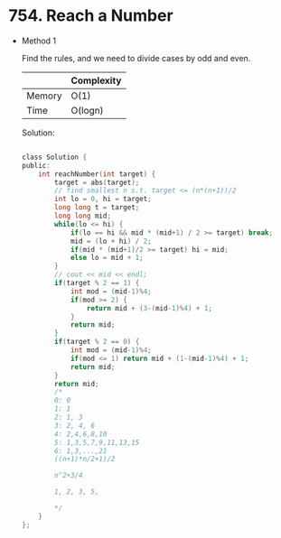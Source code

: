 # 754. Reach a Number
- Method 1

    Find the rules, and we need to divide cases by odd and even.

    | |   Complexity  |
    | ----------- | ----------- | 
    |  Memory     | O(1) | 
    |      Time       |  O(logn) | 


    Solution:

    ``` h

    class Solution {
    public:
        int reachNumber(int target) {
            target = abs(target);
            // find smallest n s.t. target <= (n*(n+1))/2 
            int lo = 0, hi = target;
            long long t = target;
            long long mid;
            while(lo <= hi) {
                if(lo == hi && mid * (mid+1) / 2 >= target) break;
                mid = (lo + hi) / 2;
                if(mid * (mid+1)/2 >= target) hi = mid;
                else lo = mid + 1;
            }
            // cout << mid << endl;
            if(target % 2 == 1) {
                int mod = (mid-1)%4;
                if(mod >= 2) {
                    return mid + (3-(mid-1)%4) + 1;
                }
                return mid;
            }
            if(target % 2 == 0) {
                int mod = (mid-1)%4;
                if(mod <= 1) return mid + (1-(mid-1)%4) + 1;
                return mid;
            }
            return mid;
            /*
            0: 0 
            1: 1
            2: 1, 3
            3: 2, 4, 6
            4: 2,4,6,8,10
            5: 1,3,5,7,9,11,13,15
            6: 1,3,...,21
            ((n+1)*n/2+1)/2

            n^2+3/4 

            1, 2, 3, 5, 

            */
        }
    };

    ```

<!-- - Method 2

    This is another method.

    | |   Complexity  |
    | ----------- | ----------- | 
    |  Memory     | O(n) | 
    |      Time       |  O(n) | 


    Solution:

    ``` h



    ```

- Additional Knowledge:
       
    Here are some additional knowledge.



<br> -->